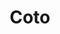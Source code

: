 ---
title: "Coto"
url: /ciudad-autonoma-de-buenos-aires/coto-avenida-diaz-velez/
shop: Supermarkt
---